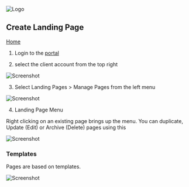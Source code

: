 ![Logo](../media/png/greybeard_header.png)  
## Create Landing Page 
[Home](../../README.md)  

1. Login to the [portal](https://portal.advicator.com/)

2. select the client account from the top right

![Screenshot](../media/png/client_account_selector.png)  

3. Select Landing Pages > Manage Pages from the left menu 

![Screenshot](../media/png/lp_main_menu.png) 

4. Landing Page Menu

Right clicking on an existing page brings up the menu. You can duplicate, Update (Edit) or Archive (Delete) pages using this   

![Screenshot](../media/png/landing_page_menu.png) 

### Templates 

Pages are based on templates. 

![Screenshot](../media/png/templates.png) 